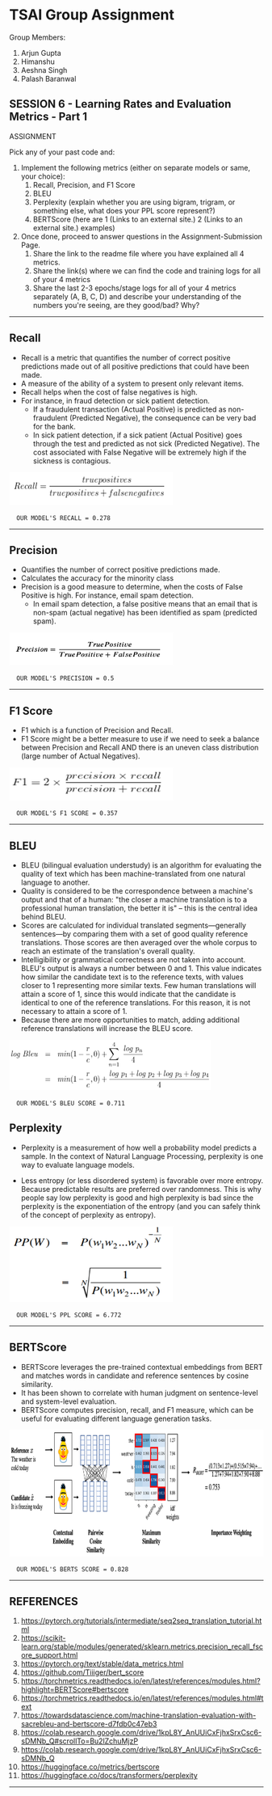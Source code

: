 # TSAI Group Assignment

Group Members:

1. Arjun Gupta
2. Himanshu
3. Aeshna Singh
4. Palash Baranwal

## SESSION 6 - Learning Rates and Evaluation Metrics - Part 1

ASSIGNMENT

Pick any of your past code and:

1. Implement the following metrics (either on separate models or same, your choice):
   1. Recall, Precision, and F1 Score
   2. BLEU
   3. Perplexity (explain whether you are using bigram, trigram, or something else, what does your PPL score represent?)
   4. BERTScore (here are 1 (Links to an external site.) 2 (Links to an external site.) examples)
2. Once done, proceed to answer questions in the Assignment-Submission Page.
   1. Share the link to the readme file where you have explained all 4 metrics.
   2. Share the link(s) where we can find the code and training logs for all of your 4 metrics
   3. Share the last 2-3 epochs/stage logs for all of your 4 metrics separately (A, B, C, D) and describe your understanding of the numbers you're seeing, are they good/bad? Why?

---

## Recall

- Recall is a metric that quantifies the number of correct positive predictions made out of all positive predictions that could have been made.
- A measure of the ability of a system to present only relevant items.
- Recall helps when the cost of false negatives is high.
- For instance, in fraud detection or sick patient detection.
  - If a fraudulent transaction (Actual Positive) is predicted as non-fraudulent (Predicted Negative), the consequence can be very bad for the bank.
  - In sick patient detection, if a sick patient (Actual Positive) goes through the test and predicted as not sick (Predicted Negative). The cost associated with False Negative will be extremely high if the sickness is contagious.

<img src="assets/recall.png" height=65 width="325">

      OUR MODEL'S RECALL = 0.278

---

## Precision

- Quantifies the number of correct positive predictions made.
- Calculates the accuracy for the minority class
- Precision is a good measure to determine, when the costs of False Positive is high. For instance, email spam detection.
  - In email spam detection, a false positive means that an email that is non-spam (actual negative) has been identified as spam (predicted spam).

<img src="assets/precision.png" height=65 width="325">

      OUR MODEL'S PRECISION = 0.5

---

## F1 Score

- F1 which is a function of Precision and Recall.
- F1 Score might be a better measure to use if we need to seek a balance between Precision and Recall AND there is an uneven class distribution (large number of Actual Negatives).

<img src="assets/f1.png" height=65 width="325">

      OUR MODEL'S F1 SCORE = 0.357

---

## BLEU

- BLEU (bilingual evaluation understudy) is an algorithm for evaluating the quality of text which has been machine-translated from one natural language to another.
- Quality is considered to be the correspondence between a machine's output and that of a human: "the closer a machine translation is to a professional human translation, the better it is" – this is the central idea behind BLEU.
- Scores are calculated for individual translated segments—generally sentences—by comparing them with a set of good quality reference translations. Those scores are then averaged over the whole corpus to reach an estimate of the translation's overall quality.
- Intelligibility or grammatical correctness are not taken into account. BLEU's output is always a number between 0 and 1. This value indicates how similar the candidate text is to the reference texts, with values closer to 1 representing more similar texts. Few human translations will attain a score of 1, since this would indicate that the candidate is identical to one of the reference translations. For this reason, it is not necessary to attain a score of 1.
- Because there are more opportunities to match, adding additional reference translations will increase the BLEU score.

<img src="assets/bleu.png" height=100 width="400">

      OUR MODEL'S BLEU SCORE = 0.711

## Perplexity

- Perplexity is a measurement of how well a probability model predicts a sample. In the context of Natural Language Processing, perplexity is one way to evaluate language models.

- Less entropy (or less disordered system) is favorable over more entropy. Because predictable results are preferred over randomness. This is why people say low perplexity is good and high perplexity is bad since the perplexity is the exponentiation of the entropy (and you can safely think of the concept of perplexity as entropy).

<img src="assets/perplexity.png" height=150 width="325">

      OUR MODEL'S PPL SCORE = 6.772

---

## BERTScore

- BERTScore leverages the pre-trained contextual embeddings from BERT and matches words in candidate and reference sentences by cosine similarity.
- It has been shown to correlate with human judgment on sentence-level and system-level evaluation.
- BERTScore computes precision, recall, and F1 measure, which can be useful for evaluating different language generation tasks.

<img src="assets/bert.png" height=250 width="725">

      OUR MODEL'S BERTS SCORE = 0.828

---

## REFERENCES

1. <https://pytorch.org/tutorials/intermediate/seq2seq_translation_tutorial.html>
2. <https://scikit-learn.org/stable/modules/generated/sklearn.metrics.precision_recall_fscore_support.html>
3. <https://pytorch.org/text/stable/data_metrics.html>
4. <https://github.com/Tiiiger/bert_score>
5. <https://torchmetrics.readthedocs.io/en/latest/references/modules.html?highlight=BERTScore#bertscore>
6. <https://torchmetrics.readthedocs.io/en/latest/references/modules.html#text>
7. <https://towardsdatascience.com/machine-translation-evaluation-with-sacrebleu-and-bertscore-d7fdb0c47eb3>
8. <https://colab.research.google.com/drive/1kpL8Y_AnUUiCxFjhxSrxCsc6-sDMNb_Q#scrollTo=Bu2lZchuMjzP>
9. <https://colab.research.google.com/drive/1kpL8Y_AnUUiCxFjhxSrxCsc6-sDMNb_Q>
10. <https://huggingface.co/metrics/bertscore>
11. <https://huggingface.co/docs/transformers/perplexity>

---
